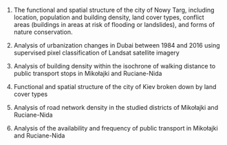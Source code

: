 1. The functional and spatial structure of the city of Nowy Targ, including location, population and building density, land cover types, conflict areas (buildings in areas at risk of flooding or landslides), and forms of nature conservation. 

2. Analysis of urbanization changes in Dubai between 1984 and 2016 using supervised pixel classification of Landsat satellite imagery

3. Analysis of building density within the isochrone of walking distance to public transport stops in Mikołajki and Ruciane-Nida

4. Functional and spatial structure of the city of Kiev broken down by land cover types

5. Analysis of road network density in the studied districts of Mikołajki and Ruciane-Nida

6. Analysis of the availability and frequency of public transport in Mikołajki and Ruciane-Nida
